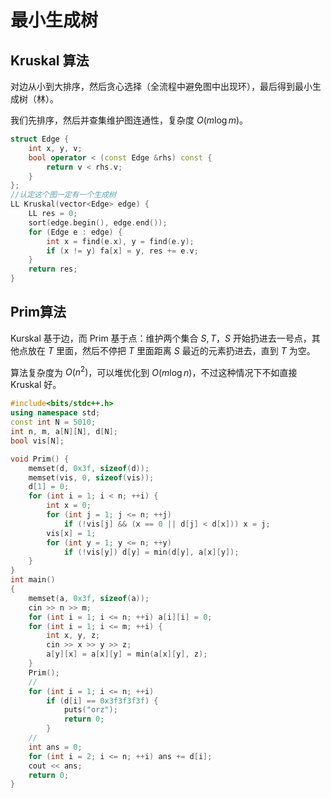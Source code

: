 # 最小生成树



## Kruskal 算法

对边从小到大排序，然后贪心选择（全流程中避免图中出现环），最后得到最小生成树（林）。

我们先排序，然后并查集维护图连通性，复杂度 $O(m\log m)$。

```cpp
struct Edge {
    int x, y, v;
    bool operator < (const Edge &rhs) const {
        return v < rhs.v;
    }
};
//认定这个图一定有一个生成树
LL Kruskal(vector<Edge> edge) {
    LL res = 0;
    sort(edge.begin(), edge.end());
    for (Edge e : edge) {
        int x = find(e.x), y = find(e.y);
        if (x != y) fa[x] = y, res += e.v;
    }
    return res;
}
```



## Prim算法

Kurskal 基于边，而 Prim 基于点：维护两个集合 $S,T$，$S$ 开始扔进去一号点，其他点放在 $T$ 里面，然后不停把 $T$ 里面距离 $S$ 最近的元素扔进去，直到 $T$ 为空。

算法复杂度为 $O(n^2)$，可以堆优化到 $O(m\log n)$，不过这种情况下不如直接 Kruskal 好。

```cpp
#include<bits/stdc++.h>
using namespace std;
const int N = 5010;
int n, m, a[N][N], d[N];
bool vis[N];

void Prim() {
    memset(d, 0x3f, sizeof(d));
    memset(vis, 0, sizeof(vis));
    d[1] = 0;
    for (int i = 1; i < n; ++i) {
        int x = 0;
        for (int j = 1; j <= n; ++j)
            if (!vis[j] && (x == 0 || d[j] < d[x])) x = j;
        vis[x] = 1;
        for (int y = 1; y <= n; ++y)
            if (!vis[y]) d[y] = min(d[y], a[x][y]);
    }
}
int main()
{
    memset(a, 0x3f, sizeof(a));
    cin >> n >> m;
    for (int i = 1; i <= n; ++i) a[i][i] = 0;
    for (int i = 1; i <= m; ++i) {
        int x, y, z;
        cin >> x >> y >> z;
        a[y][x] = a[x][y] = min(a[x][y], z);
    }
    Prim();
    //
    for (int i = 1; i <= n; ++i)
        if (d[i] == 0x3f3f3f3f) {
            puts("orz");
            return 0;
        }
    //
    int ans = 0;
    for (int i = 2; i <= n; ++i) ans += d[i];
    cout << ans;
    return 0;
}
```


